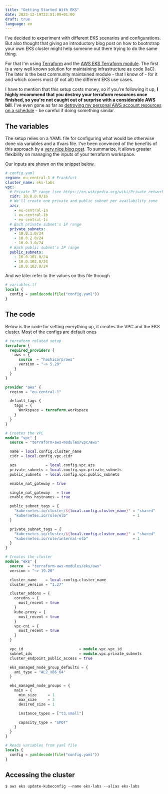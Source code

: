 ```yaml
---
title: "Getting Started With EKS"
date: 2023-12-19T22:51:09+01:00
draft: true
language: en
---
```


I’ve decided to experiment with different EKS scenarios and configurations. But also thought that giving an introductory blog post on how to bootrstrap your own EKS cluster might help someone out there trying to do the same thing.

For that I'm using [Terraform](https://www.terraform.io/) and the [AWS EKS Terraform module](https://registry.terraform.io/modules/terraform-aws-modules/eks/aws/latest). The first is a very well known solution for maintaining infrastructure as code (IaC). The later is the best community maintained module - that I know of - for it and which covers most (if not all) the different EKS use cases.

I have to mention that this setup costs money, so if you're following it up, **I highly recommend that you destroy your terraform resources once finished, so you're not caught out of surprise with a considerable AWS bill**. I've even gone as far as [detroying my personal AWS account resources on a schedule](/blog/wiping-your-aws-account-with-aws-nuke-and-gitlab-ci/) - be careful if doing something similar.


## The variables

The setup relies on a YAML file for configuring what would be otherwise done via variables and a tfvars file. I've been convinced of the benefits of this approach by a [very nice blog post](https://xebia.com/blog/terraform-with-yaml-part-1/). To summarize, it allows greater flexibility on managing the inputs of your terraform workspace.

Our inputs are shown on the snippet below.

```yaml
# config.yaml
region: eu-central-1 # Frankfurt
cluster_name: eks-labs
vpc:
  # Private IP range (see https://en.wikipedia.org/wiki/Private_network)
  cidr: 10.0.0.0/16
  # We'll create one private and public subnet per availability zone
  azs: 
    - eu-central-1a
    - eu-central-1b
    - eu-central-1c
  # Each private subnet's IP range
  private_subnets: 
    - 10.0.1.0/24
    - 10.0.2.0/24
    - 10.0.3.0/24
  # Each public subnet's IP range
  public_subnets: 
    - 10.0.101.0/24
    - 10.0.102.0/24
    - 10.0.103.0/24
```

And we later refer to the values on this file through

```terraform
# variables.tf
locals {
  config = yamldecode(file("config.yaml"))
}
```

## The code

Below is the code for setting everything up, it creates the VPC and the EKS cluster. Most of the configs are default ones

```terraform
# terraform related setup
terraform {
  required_providers {
    aws = {
      source  = "hashicorp/aws"
      version = "~> 5.29"
    }
  }
}

provider "aws" {
  region = "eu-central-1"

  default_tags {
    tags = {
      Workspace = terraform.workspace
    }
  }
}

# Creates the VPC
module "vpc" {
  source = "terraform-aws-modules/vpc/aws"

  name = local.config.cluster_name
  cidr = local.config.vpc.cidr

  azs             = local.config.vpc.azs
  private_subnets = local.config.vpc.private_subnets
  public_subnets  = local.config.vpc.public_subnets

  enable_nat_gateway = true

  single_nat_gateway   = true
  enable_dns_hostnames = true

  public_subnet_tags = {
    "kubernetes.io/cluster/${local.config.cluster_name}" = "shared"
    "kubernetes.io/role/elb"                             = 1
  }

  private_subnet_tags = {
    "kubernetes.io/cluster/${local.config.cluster_name}" = "shared"
    "kubernetes.io/role/internal-elb"                    = 1
  }
}

# Creates the cluster
module "eks" {
  source  = "terraform-aws-modules/eks/aws"
  version = "~> 19.20"

  cluster_name    = local.config.cluster_name
  cluster_version = "1.27"

  cluster_addons = {
    coredns = {
      most_recent = true
    }
    kube-proxy = {
      most_recent = true
    }
    vpc-cni = {
      most_recent = true
    }
  }

  vpc_id                         = module.vpc.vpc_id
  subnet_ids                     = module.vpc.private_subnets
  cluster_endpoint_public_access = true

  eks_managed_node_group_defaults = {
    ami_type = "AL2_x86_64"
  }

  eks_managed_node_groups = {
    main = {
      min_size     = 1
      max_size     = 3
      desired_size = 1

      instance_types = ["t3.small"]

      capacity_type = "SPOT"
    }
  }
}

# Reads variables from yaml file
locals {
  config = yamldecode(file("config.yaml"))
}
```

## Accessing the cluster

```shell-session
$ aws eks update-kubeconfig --name eks-labs --alias eks-labs
```